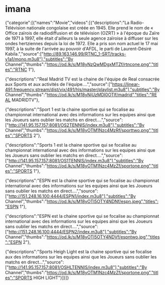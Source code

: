 # imana
{"categorie":[{"names":"Movie","videos":[{"descriptions":"La Radio-Télévision nationale congolaise est créée en 1945. Elle prend le nom de « Office zaïrois de radiodiffusion et de télévision (OZRT) » à l'époque du Zaïre de 1971 à 1997, elle était d'ailleurs la seule agence zaïroise à diffuser sur les ondes hertziennes depuis la loi de 1972. Elle a pris son nom actuel le 17 mai 1997, à la suite de l'arrivée au pouvoir d'AFDL, le parti de Laurent-Désiré Kabila.","source":["http://89.163.146.99/RTNC_1-SRT/tracks-v1a1/mono.m3u8"],"subtitles":"By Channel","thumbs":"https://od.lk/s/M18yNzQwMDgxMTZf/rtncone.png","titles":"RTNC 1"},

{"descriptions":"Real Madrid TV est la chaine de l'équipe de Real consacrée aux Sports et aux activités de l'équipe....","source":["https://linear-491.frequency.stream/dist/vix/491/hls/master/playlist.m3u8"],"subtitles":"By Channel","thumbs":"https://od.lk/s/M18yNjUzMDI0OTlf/madrid","titles":"REAL MADRIDTV"},

{"descriptions":"Sport 1 est la chaine sportive qui se focalise au championnat international avec des informations sur les equipes ainsi que les Joueurs sans oublier les matchs en direct....","source":["http://141.95.157.157:8081/OS2TENNIS/index.m3u8"],"subtitles":"By Channel","thumbs":"https://od.lk/s/M18yOTM1Nzc4MzRf/sporttwo.png","titles":"SPORTS 2"},

{"descriptions":"Sports 1 est la chaine sportive qui se focalise au championnat international avec des informations sur les equipes ainsi que les Joueurs sans oublier les matchs en direct....","source":["http://141.95.157.157:8081/OS1TENNIS/index.m3u8"],"subtitles":"By Channel","thumbs":"https://od.lk/s/M18yOTM1Nzc4MzZf/sportone.png","titles":"SPORTS 1"},

{"descriptions":"ESPN est la chaine sportive qui se focalise au championnat international avec des informations sur les equipes ainsi que les Joueurs sans oublier les matchs en direct....","source":["http://151.248.16.100:4444/ESPN1/index.m3u8"],"subtitles":"By Channel","thumbs":"https://od.lk/s/M18yOTI5OTY4NDNf/espn.jpeg","titles":"ESPN 1"},

{"descriptions":"ESPN est la chaine sportive qui se focalise au championnat international avec des informations sur les equipes ainsi que les Joueurs sans oublier les matchs en direct....","source":["http://151.248.16.100:4444/ESPN2/index.m3u8"],"subtitles":"By Channel","thumbs":"https://od.lk/s/M18yOTI5OTY4NDVf/espntwo.jpg","titles":"ESPN 2"},

{"descriptions":"Sports Heigh Light est la chaine sportive qui se focalise aux des informations sur les equipes ainsi que les Joueurs sans oublier les matchs en direct...","source":["http://141.95.157.157:8081/OSHLTENNIS/index.m3u8"],"subtitles":"By Channel","thumbs":"https://od.lk/s/M18yOTM1Nzc4MzZf/sportone.png","titles":"SPORTS HIGH LIGHT"}]}]}
